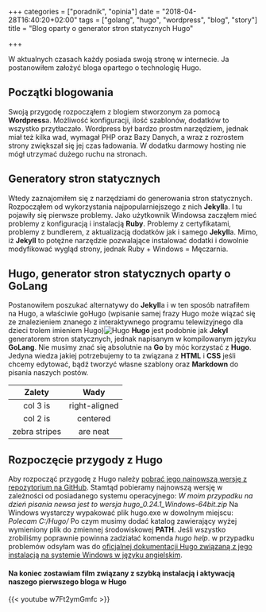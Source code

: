 +++
categories = ["poradnik", "opinia"]
date = "2018-04-28T16:40:20+02:00"
tags = ["golang", "hugo", "wordpress", "blog", "story"]
title = "Blog oparty o generator stron statycznych Hugo"

+++

W aktualnych czasach każdy posiada swoją stronę w internecie. Ja postanowiłem założyć bloga 
opartego o technologię Hugo.

<!--more-->
Początki blogowania
-------------------
Swoją przygodę rozpocząłem z blogiem stworzonym za pomocą **Wordpress**a. Możliwość konfiguracji, 
ilość szablonów, dodatków to wszystko przytłaczało. Wordpress był bardzo prostm narzędziem,
jednak miał też kilka wad, wymagał PHP oraz Bazy Danych, a wraz z rozrostem strony zwiększał się
jej czas ładowania. W dodatku darmowy hosting nie mógł utrzymać dużego ruchu na stronach.

Generatory stron statycznych
----------------------------
Wtedy zaznajomiłem się z narzędziami do generowania stron statycznych. Rozpocząłem od wykorzystania
najpopularniejszego z nich **Jekyll**a. I tu pojawiły się pierwsze problemy. Jako użytkownik Windowsa
zacząłem mieć problemy z konfiguracją i instalacją **Ruby**. Problemy z certyfikatami, problemy z
bundlerem, z aktualizacją dodatków jak i samego **Jekyll**a. Mimo, iż **Jekyll** to potężne narzędzie
pozwalające instalować dodatki i dowolnie modyfikować wygląd strony, jednak Ruby + Windows = Męczarnia.

Hugo, generator stron statycznych oparty o GoLang
-------------------------------------------------
Postanowiłem poszukać alternatywy do **Jekyll**a i w ten sposób natrafiłem na Hugo, a właściwie goHugo
(wpisanie samej frazy Hugo może wiązać się ze znalezieniem znanego z interaktywnego programu telewizyjnego
dla dzieci trolem imieniem Hugo)![Hugo](https://lh3.googleusercontent.com/TfWnTBtz0eNVqKmeIchhQ4KJ1MBsFfyHr79oSZNVs79LNzaWPZkPY2TAU8y3vkUw7F0Y=w300)
**Hugo** jest podobnie jak **Jekyl** generatorem stron statycznych, jednak napisanym w kompilowanym języku 
**GoLang**. Nie musimy znać się absolutnie na **Go** by móc korzystać z **Hugo**. Jedyna wiedza jakiej 
potrzebujemy to ta związana z **HTML** i **CSS** jeśli chcemy edytować, bądź tworzyć własne szablony oraz
**Markdown** do pisania naszych postów.

| Zalety        | Wady          |
|:-------------:|:-------------:|
| col 3 is      | right-aligned |
| col 2 is      | centered      |
| zebra stripes | are neat      |

Rozpoczęcie przygody z Hugo
---------------------------
Aby rozpocząć przygodę z Hugo należy [pobrać jego najnowszą wersję z repozytorium na GitHub](https://github.com/gohugoio/hugo/releases "Hugo Download Page").
Stamtąd pobieramy najnowszą wersję w zależności od posiadanego systemu operacyjnego:
*W moim przypadku na dzień pisania newsa jest to wersja hugo_0.24.1_Windows-64bit.zip*
Na Windows wystarczy wypakować plik hugo.exe w dowolnym miejscu: *Polecam C:/Hugo/*
Po czym musimy dodać katalog zawierający wyżej wymieniony plik do zmiennej środowiskowej **PATH**. Jeśli
wszystko zrobiliśmy poprawnie powinna zadziałać komenda *hugo help*. w przypadku problemów odsyłam was do
[oficjalnej dokumentacji Hugo związaną z jego instalacją na systemie Windows w języku angielskim](https://gohugo.io/tutorials/installing-on-windows/ "Hugo - Installing on Windows").
#### Na koniec zostawiam film związany z szybką instalacją i aktywacją naszego pierwszego bloga w Hugo
{{< youtube w7Ft2ymGmfc >}}